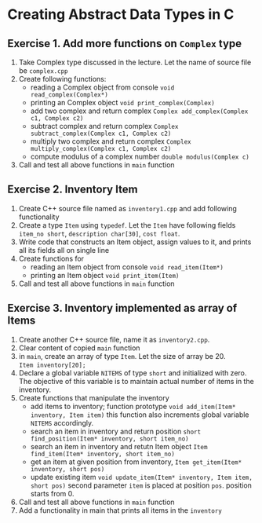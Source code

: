 # Creating Abstract Data Types in C

## Exercise 1. Add more functions on `Complex` type

1. Take Complex type discussed in the lecture. Let the name of source file be `complex.cpp`
2. Create following functions: 
    * reading a Complex object from console `void read_complex(Complex*)`
    * printing an Complex object `void print_complex(Complex)`
    * add two complex and return complex `Complex add_complex(Complex c1, Complex c2)`
    * subtract complex and return complex `Complex subtract_complex(Complex c1, Complex c2)`
    * multiply two complex and return complex `Complex multiply_complex(Complex c1, Complex c2)`
    * compute modulus of a complex number `double modulus(Complex c)`  
3. Call and test all above functions in `main` function

## Exercise 2. Inventory Item

1. Create C++ source file named as `inventory1.cpp` and add following functionality
1. Create a type `Item` using `typedef`. Let the `Item` have following fields  
`item_no short`, `description char[30]`, `cost float`.
2. Write code that constructs an Item object, assign values to it, and prints all its fields all on single line
3. Create functions for 
    * reading an Item object from console `void read_item(Item*)`
    * printing an Item object `void print_item(Item)`
3. Call and test all above functions in `main` function

## Exercise 3. Inventory implemented as array of Items

1. Create another C++ source file, name it as `inventory2.cpp`. 
1. Clear content of copied `main` function
2. in `main`, create an array of type `Item`. Let the size of array be 20.  
`Item inventory[20];`
4. Declare a global variable `NITEMS` of type `short` and initialized with zero. The objective of this variable is to maintain actual number of items in the inventory.
5. Create functions that manipulate the inventory 
    * add items to inventory; function prototype `void add_item(Item* inventory, Item item)` this function also increments global variable `NITEMS` accordingly.
    * search an item in inventory and return position `short find_position(Item* inventory, short item_no)`
    * search an item in inventory and retutn Item object `Item find_item(Item* inventory, short item_no)`
    * get an item at given position from inventory, `Item get_item(Item* inventory, short pos)`
    * update existing item `void update_item(Item* inventory, Item item, short pos)` second parameter `item` is placed at position `pos`. position starts from 0.
6. Call and test all above functions in `main` function
7. Add a functionality in main that prints all items in the `inventory`
